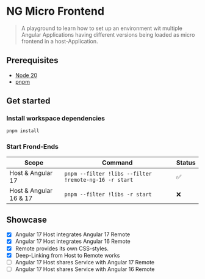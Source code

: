 # NG Micro Frontend

> A playground to learn how to set up an environment wit multiple Angular Applications having different versions being loaded as micro frontend in a host-Application.

## Prerequisites

- [Node 20](https://nodejs.org/dist/v20.10.0/)
- [pnpm](pnpm.io)

## Get started

### Install workspace dependencies

```bash
pnpm install
```

### Start Frond-Ends

| Scope                  | Command                                               | Status |
| ---------------------- | ----------------------------------------------------- | ------ |
| Host & Angular 17      | `pnpm --filter !libs --filter !remote-ng-16 -r start` | ✅     |
| Host & Angular 16 & 17 | `pnpm --filter !libs -r start`                        | ❌     |

## Showcase

- [x] Angular 17 Host integrates Angular 17 Remote
- [x] Angular 17 Host integrates Angular 16 Remote
- [x] Remote provides its own CSS-styles.
- [x] Deep-Linking from Host to Remote works
- [ ] Angular 17 Host shares Service with Angular 17 Remote
- [ ] Angular 17 Host shares Service with Angular 16 Remote
